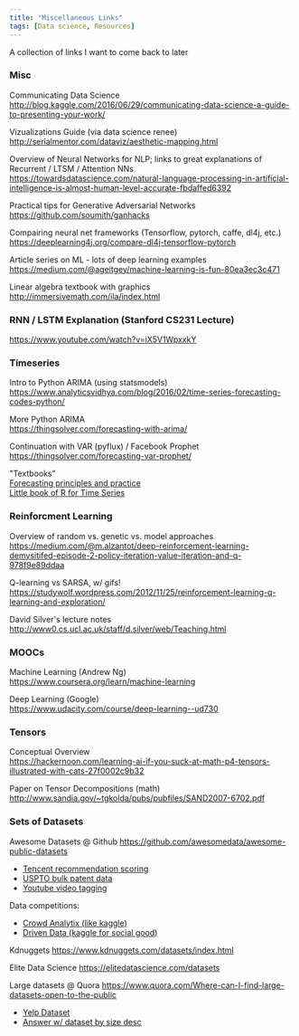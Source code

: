 ```yaml
---
title: "Miscellaneous Links"  
tags: [Data science, Resources]  
---
```


A collection of links I want to come back to later

### Misc 
Communicating Data Science  
http://blog.kaggle.com/2016/06/29/communicating-data-science-a-guide-to-presenting-your-work/

Vizualizations Guide (via data science renee)
http://serialmentor.com/dataviz/aesthetic-mapping.html

Overview of Neural Networks for NLP; links to great explanations of Recurrent / LTSM / Attention NNs  
https://towardsdatascience.com/natural-language-processing-in-artificial-intelligence-is-almost-human-level-accurate-fbdaffed6392

Practical tips for Generative Adversarial Networks
https://github.com/soumith/ganhacks

Compairing neural net frameworks (Tensorflow, pytorch, caffe, dl4j, etc.)  
https://deeplearning4j.org/compare-dl4j-tensorflow-pytorch  

Article series on ML - lots of deep learning examples  
https://medium.com/@ageitgey/machine-learning-is-fun-80ea3ec3c471  

Linear algebra textbook with graphics  
http://immersivemath.com/ila/index.html  

### RNN / LSTM Explanation (Stanford CS231 Lecture)
https://www.youtube.com/watch?v=iX5V1WpxxkY

### Timeseries
Intro to Python ARIMA (using statsmodels)  
https://www.analyticsvidhya.com/blog/2016/02/time-series-forecasting-codes-python/

More Python ARIMA  
https://thingsolver.com/forecasting-with-arima/

Continuation with VAR (pyflux) / Facebook Prophet  
https://thingsolver.com/forecasting-var-prophet/

"Textbooks"  
[Forecasting principles and practice](https://www.otexts.org/fpp)  
[Little book of R for Time Series](https://media.readthedocs.org/pdf/a-little-book-of-r-for-time-series/latest/a-little-book-of-r-for-time-series.pdf)

### Reinforcment Learning
Overview of random vs. genetic vs. model approaches  
https://medium.com/@m.alzantot/deep-reinforcement-learning-demysitifed-episode-2-policy-iteration-value-iteration-and-q-978f9e89ddaa

Q-learning vs SARSA, w/ gifs!  
https://studywolf.wordpress.com/2012/11/25/reinforcement-learning-q-learning-and-exploration/

David Silver's lecture notes  
http://www0.cs.ucl.ac.uk/staff/d.silver/web/Teaching.html

### MOOCs
Machine Learning (Andrew Ng)  
https://www.coursera.org/learn/machine-learning

Deep Learning (Google)  
https://www.udacity.com/course/deep-learning--ud730

### Tensors
Conceptual Overview  
https://hackernoon.com/learning-ai-if-you-suck-at-math-p4-tensors-illustrated-with-cats-27f0002c9b32

Paper on Tensor Decompositions (math)  
http://www.sandia.gov/~tgkolda/pubs/pubfiles/SAND2007-6702.pdf

### Sets of Datasets
Awesome Datasets @ Github https://github.com/awesomedata/awesome-public-datasets
  * [Tencent recommendation scoring](https://www.kaggle.com/c/kddcup2012-track1#SubmissionInstructions)
  * [USPTO bulk patent data](https://www.uspto.gov/learning-and-resources/bulk-data-products)
  * [Youtube video tagging](https://research.google.com/youtube8m/download.html)

Data competitions:
  * [Crowd Analytix (like kaggle)](https://crowdanalytix.com/community)
  * [Driven Data (kaggle for social good)](https://www.drivendata.org/competitions/)

Kdnuggets https://www.kdnuggets.com/datasets/index.html

Elite Data Science https://elitedatascience.com/datasets

Large datasets @ Quora https://www.quora.com/Where-can-I-find-large-datasets-open-to-the-public
  * [Yelp Dataset](https://www.yelp.com/dataset/challenge)
  * [Answer w/ dataset by size desc](https://www.quora.com/Where-can-I-find-large-datasets-open-to-the-public/answer/Jeff-Hammerbacher?share=db74d990&srid=5S7kn)
